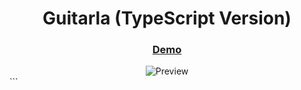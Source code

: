 <h1 align="center">Guitarla (TypeScript Version)</h1>



<div align="center">
  <h3>
    <a href="https://eloquent-chebakia-87402e.netlify.app/">
      Demo
    </a>
  </h3>
  <img alt="Preview" src="https://github.com/user-attachments/assets/c2280cc3-dec9-400c-aec1-2b6ed0df349c">
</div>
```
